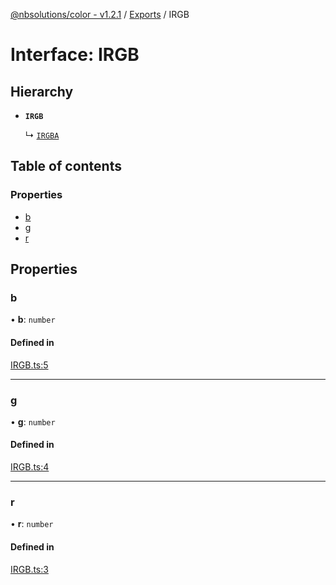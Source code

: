 [@nbsolutions/color - v1.2.1](../README.md) / [Exports](../modules.md) / IRGB

# Interface: IRGB

## Hierarchy

- **`IRGB`**

  ↳ [`IRGBA`](IRGBA.md)

## Table of contents

### Properties

- [b](IRGB.md#b)
- [g](IRGB.md#g)
- [r](IRGB.md#r)

## Properties

### b

• **b**: `number`

#### Defined in

[IRGB.ts:5](https://github.com/nbsolutions-ca/color-js/blob/ca82931/src/IRGB.ts#L5)

___

### g

• **g**: `number`

#### Defined in

[IRGB.ts:4](https://github.com/nbsolutions-ca/color-js/blob/ca82931/src/IRGB.ts#L4)

___

### r

• **r**: `number`

#### Defined in

[IRGB.ts:3](https://github.com/nbsolutions-ca/color-js/blob/ca82931/src/IRGB.ts#L3)
